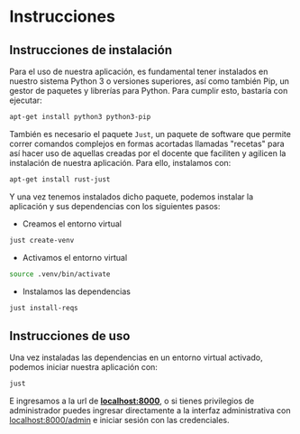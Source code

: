 # **Instrucciones**

## **Instrucciones de instalación**

Para el uso de nuestra aplicación, es fundamental tener instalados en nuestro sistema Python 3 o versiones superiores, así como también Pip, un gestor de paquetes y librerías para Python. Para cumplir esto, bastaría con ejecutar:

```sh
apt-get install python3 python3-pip
```

También es necesario el paquete `Just`, un paquete de software que permite correr comandos complejos en formas acortadas llamadas "recetas" para así hacer uso de aquellas creadas por el docente que faciliten y agilicen la instalación de nuestra aplicación. Para ello, instalamos con:

```sh
apt-get install rust-just
```

Y una vez tenemos instalados dicho paquete, podemos instalar la aplicación y sus dependencias con los siguientes pasos:

- Creamos el entorno virtual
```sh
just create-venv
```

- Activamos el entorno virtual
```sh
source .venv/bin/activate
```

- Instalamos las dependencias
```sh
just install-reqs
```

## **Instrucciones de uso**

Una vez instaladas las dependencias en un entorno virtual activado, podemos iniciar nuestra aplicación con:

```sh
just 
```

E ingresamos a la url de **[localhost:8000](localhost:8000)**, o si tienes privilegios de administrador puedes ingresar directamente a la interfaz administrativa con [localhost:8000/admin](localhost:8000/admin) e iniciar sesión con las credenciales.